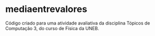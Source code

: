 # mediaentrevalores
Código criado para uma atividade avaliativa da disciplina Tópicos de Computação 3, do curso de Física da UNEB.
